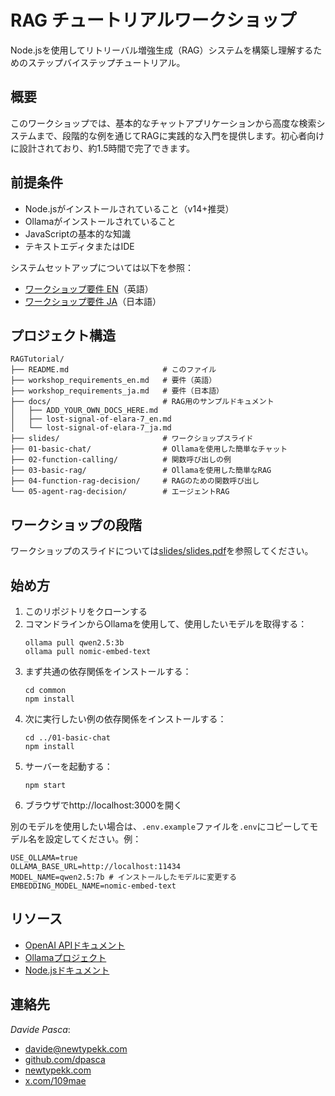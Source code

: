 # RAG チュートリアルワークショップ
Node.jsを使用してリトリーバル増強生成（RAG）システムを構築し理解するためのステップバイステップチュートリアル。

## 概要
このワークショップでは、基本的なチャットアプリケーションから高度な検索システムまで、段階的な例を通じてRAGに実践的な入門を提供します。初心者向けに設計されており、約1.5時間で完了できます。

## 前提条件
- Node.jsがインストールされていること（v14+推奨）
- Ollamaがインストールされていること
- JavaScriptの基本的な知識
- テキストエディタまたはIDE

システムセットアップについては以下を参照：
- [ワークショップ要件 EN](workshop_requirements_rag_en.txt)（英語）
- [ワークショップ要件 JA](workshop_requirements_rag_ja.txt)（日本語）

## プロジェクト構造
```
RAGTutorial/
├── README.md                     # このファイル
├── workshop_requirements_en.md   # 要件（英語）
├── workshop_requirements_ja.md   # 要件（日本語）
├── docs/                         # RAG用のサンプルドキュメント
│   ├── ADD_YOUR_OWN_DOCS_HERE.md
│   ├── lost-signal-of-elara-7_en.md
│   └── lost-signal-of-elara-7_ja.md
├── slides/                       # ワークショップスライド
├── 01-basic-chat/                # Ollamaを使用した簡単なチャット
├── 02-function-calling/          # 関数呼び出しの例
├── 03-basic-rag/                 # Ollamaを使用した簡単なRAG
├── 04-function-rag-decision/     # RAGのための関数呼び出し
└── 05-agent-rag-decision/        # エージェントRAG
```

## ワークショップの段階
ワークショップのスライドについては[slides/slides.pdf](slides/slides.pdf)を参照してください。

## 始め方
1. このリポジトリをクローンする
2. コマンドラインからOllamaを使用して、使用したいモデルを取得する：
   ```
   ollama pull qwen2.5:3b
   ollama pull nomic-embed-text
   ```
3. まず共通の依存関係をインストールする：
   ```
   cd common
   npm install
   ```
4. 次に実行したい例の依存関係をインストールする：
   ```
   cd ../01-basic-chat
   npm install
   ```
5. サーバーを起動する：
   ```
   npm start
   ```
6. ブラウザでhttp://localhost:3000を開く

別のモデルを使用したい場合は、`.env.example`ファイルを`.env`にコピーしてモデル名を設定してください。例：
```
USE_OLLAMA=true
OLLAMA_BASE_URL=http://localhost:11434
MODEL_NAME=qwen2.5:7b # インストールしたモデルに変更する
EMBEDDING_MODEL_NAME=nomic-embed-text
```

## リソース
- [OpenAI APIドキュメント](https://platform.openai.com/docs/)
- [Ollamaプロジェクト](https://ollama.ai/)
- [Node.jsドキュメント](https://nodejs.org/en/docs/)

## 連絡先
*Davide Pasca*:
- [davide@newtypekk.com](mailto:davide@newtypekk.com)
- [github.com/dpasca](https://github.com/dpasca)
- [newtypekk.com](https://newtypekk.com)
- [x.com/109mae](https://x.com/109mae)